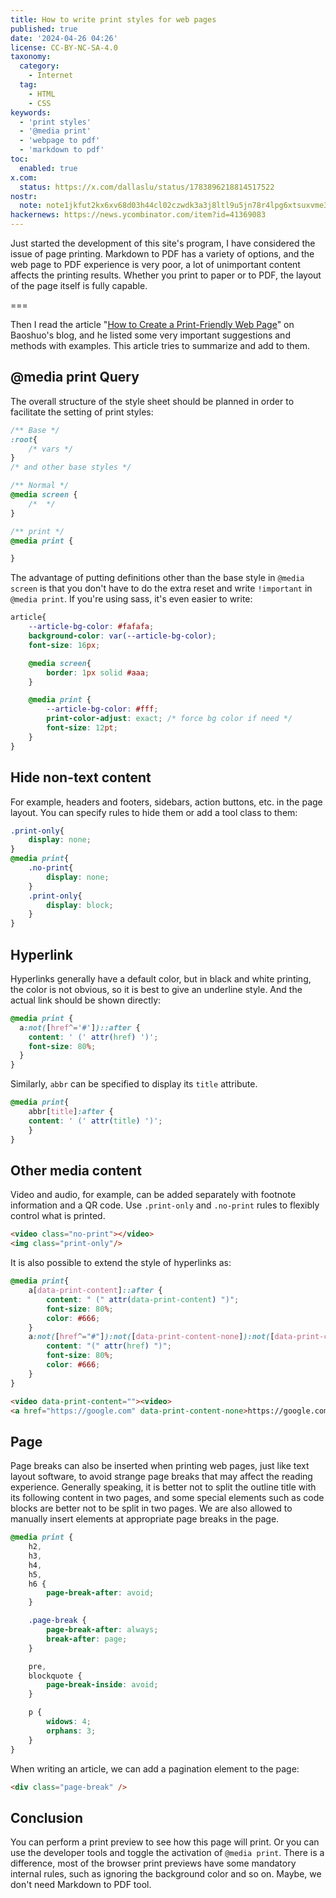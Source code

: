 ```yaml
---
title: How to write print styles for web pages
published: true
date: '2024-04-26 04:26'
license: CC-BY-NC-SA-4.0
taxonomy:
  category:
    - Internet
  tag:
    - HTML
    - CSS
keywords:
  - 'print styles'
  - '@media print'
  - 'webpage to pdf'
  - 'markdown to pdf'
toc:
  enabled: true
x.com:
  status: https://x.com/dallaslu/status/1783896218814517522
nostr:
  note: note1jkfut2kx6xv68d03h44cl02czwdk3a3j8ltl9u5jn78r4lpg6xtsuxvme3
hackernews: https://news.ycombinator.com/item?id=41369083
---
```


Just started the development of this site's program, I have considered the issue of page printing. Markdown to PDF has a variety of options, and the web page to PDF experience is very poor, a lot of unimportant content affects the printing results. Whether you print to paper or to PDF, the layout of the page itself is fully capable.

===

Then I read the article "[How to Create a Print-Friendly Web Page](https://blog.baoshuo.ren/post/printer-friendly-webpage/)" on Baoshuo's blog, and he listed some very important suggestions and methods with examples. This article tries to summarize and add to them.

## @media print Query

The overall structure of the style sheet should be planned in order to facilitate the setting of print styles:

```css
/** Base */
:root{
    /* vars */
}
/* and other base styles */

/** Normal */
@media screen {
    /*  */
}

/** print */
@media print {

}
```

The advantage of putting definitions other than the base style in `@media screen` is that you don't have to do the extra reset and write `!important` in `@media print`. If you're using sass, it's even easier to write:

```scss
article{
    --article-bg-color: #fafafa;
    background-color: var(--article-bg-color);
    font-size: 16px;

    @media screen{
        border: 1px solid #aaa;
    }

    @media print {
        --article-bg-color: #fff;
        print-color-adjust: exact; /* force bg color if need */
        font-size: 12pt;
    }
}
```

## Hide non-text content

For example, headers and footers, sidebars, action buttons, etc. in the page layout. You can specify rules to hide them or add a tool class to them:

```css
.print-only{
    display: none;
}
@media print{
    .no-print{
        display: none;
    }
    .print-only{
        display: block;
    }
}

```

## Hyperlink

Hyperlinks generally have a default color, but in black and white printing, the color is not obvious, so it is best to give an underline style. And the actual link should be shown directly:

```css
@media print {
  a:not([href^='#'])::after {
    content: ' (' attr(href) ')';
    font-size: 80%;
  }
}
```

Similarly, `abbr` can be specified to display its `title` attribute.

```css
@media print{
    abbr[title]:after {
    content: ' (' attr(title) ')';
    }
}
```
 
## Other media content

Video and audio, for example, can be added separately with footnote information and a QR code. Use `.print-only` and `.no-print` rules to flexibly control what is printed.

```html
<video class="no-print"></video>
<img class="print-only"/>
```

It is also possible to extend the style of hyperlinks as:

```css
@media print{
    a[data-print-content]::after {
        content: " (" attr(data-print-content) ")";
        font-size: 80%;
        color: #666;
    }
    a:not([href^="#"]):not([data-print-content-none]):not([data-print-content])::after {
        content: "(" attr(href) ")";
        font-size: 80%;
        color: #666;
    }
}
```

```html
<video data-print-content=""><video>
<a href="https://google.com" data-print-content-none>https://google.com<a>
```

## Page

Page breaks can also be inserted when printing web pages, just like text layout software, to avoid strange page breaks that may affect the reading experience. Generally speaking, it is better not to split the outline title with its following content in two pages, and some special elements such as code blocks are better not to be split in two pages. We are also allowed to manually insert elements at appropriate page breaks in the page.

```css
@media print {
    h2,
    h3,
    h4,
    h5,
    h6 {
        page-break-after: avoid;
    }

    .page-break {
        page-break-after: always;
        break-after: page;
    }

    pre,
    blockquote {
        page-break-inside: avoid;
    }

    p {
        widows: 4;
        orphans: 3;
    }
}
```

When writing an article, we can add a pagination element to the page:

```html
<div class="page-break" />
```

## Conclusion

You can perform a print preview to see how this page will print. Or you can use the developer tools and toggle the activation of `@media print`. There is a difference, most of the browser print previews have some mandatory internal rules, such as ignoring the background color and so on. Maybe, we don't need Markdown to PDF tool.
